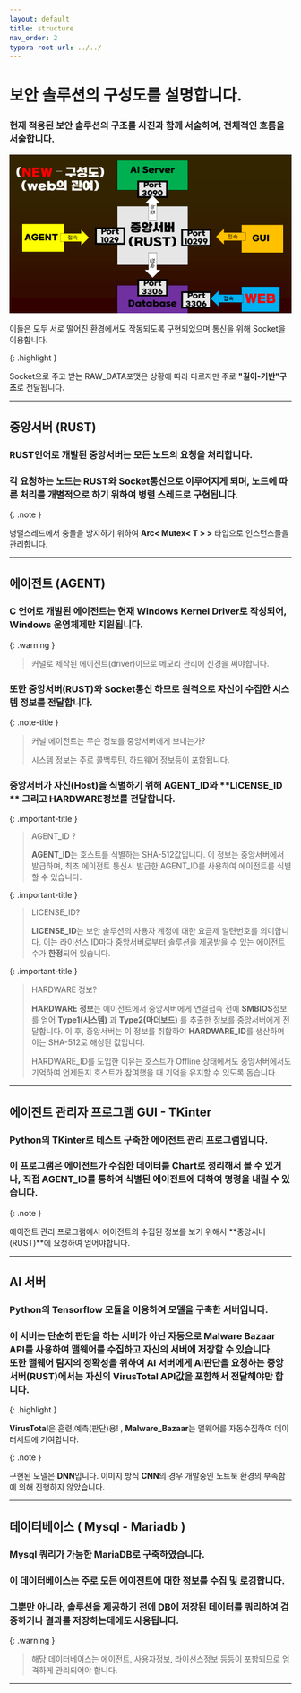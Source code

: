 ```yaml
---
layout: default
title: structure
nav_order: 2
typora-root-url: ../../
---
```


# **보안 솔루션의 구성도를 설명합니다.**

### 현재 적용된 보안 솔루션의 구조를 사진과 함께 서술하여, 전체적인 흐름을 서술합니다.

![img](/img/struct_img.png)



이들은 모두 서로 떨어진 환경에서도 작동되도록 구현되었으며 통신을 위해 Socket을 이용합니다.



{: .highlight }

Socket으로 주고 받는 RAW_DATA포맷은 상황에 따라 다르지만 주로  **"길이-기반"구조**로 전달됩니다. 

---



## 중앙서버 (RUST)



### RUST언어로 개발된 중앙서버는 모든 노드의 요청을 처리합니다. 



### 각 요청하는 노드는 RUST와 **Socket**통신으로 이루어지게 되며, 노드에 따른 처리를 개별적으로 하기 위하여 **병렬 스레드**로 구현됩니다. 



{: .note }

병렬스레드에서 충돌을 방지하기 위하여 **Arc< Mutex< T > >** 타입으로 인스턴스들을 관리합니다. 



---



## 에이전트 (AGENT)



### C 언어로 개발된 에이전트는 현재 **Windows Kernel Driver**로 작성되어, Windows 운영체제만 지원됩니다. 





{: .warning }

> 커널로 제작된 에이전트(driver)이므로 메모리 관리에 신경을 써야합니다.





### 또한 중앙서버(RUST)와 Socket통신 하므로 원격으로 자신이 수집한 시스템 정보를 전달합니다.



{: .note-title }

>커널 에이전트는 무슨 정보를 중앙서버에게 보내는가?
>
>
>
>시스템 정보는 주로 콜백루틴, 하드웨어 정보등이 포함됩니다.



### 중앙서버가 자신(Host)을 식별하기 위해 **AGENT_ID**와 **LICENSE_ID ** 그리고 **HARDWARE**정보를 전달합니다.



{: .important-title }

>AGENT_ID ?
>
>
>
>**AGENT_ID**는 호스트를 식별하는 SHA-512값입니다. 이 정보는 중앙서버에서 발급하며, 최초 에이전트 통신시 발급한 AGENT_ID를 사용하여 에이전트를 식별할 수 있습니다.



{: .important-title }

>LICENSE_ID?
>
>
>
>**LICENSE_ID**는 보안 솔루션의 사용자 계정에 대한 요금제 일련번호를 의미합니다. 이는 라이선스 ID마다 중앙서버로부터 솔루션을 제공받을 수 있는 에이전트 수가 **한정**되어 있습니다. 



{: .important-title }

>HARDWARE 정보?
>
>
>
>**HARDWARE 정보**는 에이전트에서 중앙서버에게 연결접속 전에 **SMBIOS**정보를 얻어 **Type1(시스템)** 과 **Type2(마더보드)** 를 추출한 정보를 중앙서버에게 전달합니다. 이 후, 중앙서버는 이 정보를 취합하여 **HARDWARE_ID**를 생산하며 이는 SHA-512로 해싱된 값입니다.  
>
>
>
>HARDWARE_ID를 도입한 이유는 호스트가 Offline 상태에서도 중앙서버에서도 기억하여 언제든지 호스트가 참여했을 때 기억을 유지할 수 있도록 돕습니다.



---





## 에이전트 관리자 프로그램 GUI - TKinter



### Python의 TKinter로 테스트 구축한 **에이전트 관리 프로그램**입니다. 



### 이 프로그램은 에이전트가 수집한 데이터를 Chart로 정리해서 볼 수 있거나, 직접 AGENT_ID를 통하여 식별된 에이전트에 대하여 명령을 내릴 수 있습니다.



{: .note }

에이전트 관리 프로그램에서 에이전트의 수집된 정보를 보기 위해서 **중앙서버(RUST)**에 요청하여 얻어야합니다. 



---







## AI 서버 



### Python의 Tensorflow 모듈을 이용하여 모델을 구축한 서버입니다.



### 이 서버는 단순히 판단을 하는 서버가 아닌 자동으로 Malware Bazaar API를 사용하여 맬웨어를 수집하고 자신의 서버에 저장할 수 있습니다.  <br>또한 맬웨어 탐지의 정확성을 위하여 AI 서버에게 AI판단을 요청하는 중앙서버(RUST)에서는 자신의 VirusTotal API값을 포함해서 전달해야만 합니다. 



{: .highlight }

**VirusTotal**은 훈련,예측(판단)용! , **Malware_Bazaar**는 맬웨어를 자동수집하여 데이터세트에 기여합니다. 



{: .note }

구현된  모델은 **DNN**입니다. 이미지 방식 **CNN**의 경우 개발중인 노트북 환경의 부족함에 의해 진행하지 않았습니다. 



-----



## 데이터베이스 ( Mysql - Mariadb )



### Mysql 쿼리가 가능한 MariaDB로 구축하였습니다.



### 이 데이터베이스는 주로 모든 에이전트에 대한 정보를 수집 및 로깅합니다. <br>

### 그뿐만 아니라,  솔루션을 제공하기 전에 DB에 저장된 데이터를 쿼리하여 검증하거나 결과를 저장하는데에도 사용됩니다. 



{: .warning }

> 해당 데이터베이스는 에이전트, 사용자정보, 라이선스정보 등등이 포함되므로 엄격하게 관리되어야 합니다.



----



